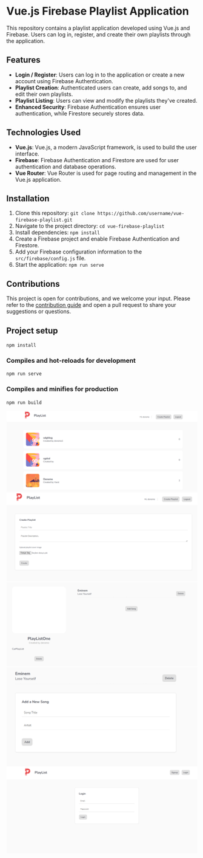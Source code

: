 # Vue.js Firebase Playlist Application

This repository contains a playlist application developed using Vue.js and Firebase. Users can log in, register, and create their own playlists through the application.

## Features

- **Login / Register**: Users can log in to the application or create a new account using Firebase Authentication.
- **Playlist Creation**: Authenticated users can create, add songs to, and edit their own playlists.
- **Playlist Listing**: Users can view and modify the playlists they've created.
- **Enhanced Security**: Firebase Authentication ensures user authentication, while Firestore securely stores data.

## Technologies Used

- **Vue.js**: Vue.js, a modern JavaScript framework, is used to build the user interface.
- **Firebase**: Firebase Authentication and Firestore are used for user authentication and database operations.
- **Vue Router**: Vue Router is used for page routing and management in the Vue.js application.

## Installation

1. Clone this repository: `git clone https://github.com/username/vue-firebase-playlist.git`
2. Navigate to the project directory: `cd vue-firebase-playlist`
3. Install dependencies: `npm install`
4. Create a Firebase project and enable Firebase Authentication and Firestore.
5. Add your Firebase configuration information to the `src/firebase/config.js` file.
6. Start the application: `npm run serve`

## Contributions

This project is open for contributions, and we welcome your input. Please refer to the [contribution guide](CONTRIBUTING.md) and open a pull request to share your suggestions or questions.


## Project setup
```
npm install
```

### Compiles and hot-reloads for development
```
npm run serve
```

### Compiles and minifies for production
```
npm run build
```
![](./1.png)
![](./2.png)
![](./3.png)
![](./4.png)
![](./5.png)

